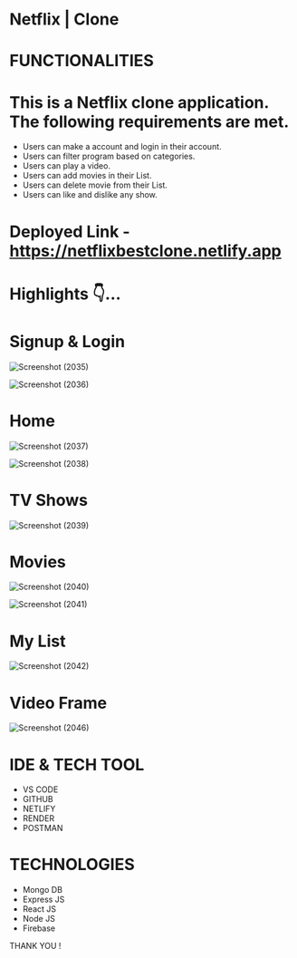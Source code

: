 # Netflix | Clone

# FUNCTIONALITIES

# This is a Netflix clone application. The following requirements are met.

- Users can make a account and login in their account.
- Users can filter program based on categories.
- Users can play a video.
- Users can add movies in their List.
- Users can delete movie from their List.
- Users can like and dislike any show.


# Deployed Link -  https://netflixbestclone.netlify.app

# Highlights 👇…

# Signup & Login


![Screenshot (2035)](https://user-images.githubusercontent.com/108898197/211083753-dbbd7aee-036c-46a6-a77f-338df965ae3c.png)

![Screenshot (2036)](https://user-images.githubusercontent.com/108898197/211083881-ca8fe601-8a3c-460b-92b6-763fc6cdbdb1.png)


# Home

![Screenshot (2037)](https://user-images.githubusercontent.com/108898197/211084032-1f2ad4c4-5cca-4349-95ff-f07dbe9cd6e1.png)

![Screenshot (2038)](https://user-images.githubusercontent.com/108898197/211084110-4afaaa90-f0fb-47a7-ac58-155e61d61f3d.png)

# TV Shows 

![Screenshot (2039)](https://user-images.githubusercontent.com/108898197/211084410-ec59ab62-119f-4104-9e15-9cd3dfa9ae1d.png)



# Movies

![Screenshot (2040)](https://user-images.githubusercontent.com/108898197/211084639-08d192e8-0469-415a-9f61-97172efbcded.png)

![Screenshot (2041)](https://user-images.githubusercontent.com/108898197/211084750-1e9c62f1-d932-4603-babe-b123d4b288fe.png)


# My List

![Screenshot (2042)](https://user-images.githubusercontent.com/108898197/211084920-1db3301d-0a51-429e-9817-3bc49987dbbd.png)


# Video Frame

![Screenshot (2046)](https://user-images.githubusercontent.com/108898197/211085192-e3628edc-e403-4ac5-aca3-1a5c84081efa.png)



# IDE & TECH TOOL

- VS CODE
- GITHUB
- NETLIFY
- RENDER
- POSTMAN

# TECHNOLOGIES
- Mongo DB
- Express JS
- React JS
- Node JS
- Firebase



THANK YOU !

